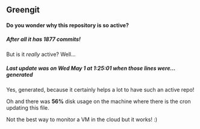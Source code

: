 ## Greengit

#### Do you wonder why this repository is so active?

##### After all it has 1877 commits!

But is it *really* active? Well...

##### Last update was on Wed May 1 at 1:25:01 when those lines were... generated

Yes, generated, because it certainly helps a lot to have such an active repo!

Oh and there was **56%** disk usage on the machine
where there is the cron updating this file.

Not the best way to monitor a VM in the cloud but it works! :)
